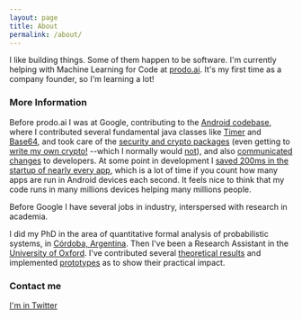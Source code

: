 ```yaml
---
layout: page
title: About
permalink: /about/
---
```


I like building things. Some of them happen to be software.
I'm currently helping with Machine Learning for Code at [prodo.ai](http://prodo.ai).
It's my first time as a company founder, so I'm learning a lot!

### More Information

Before prodo.ai I was at Google, contributing to the
[Android codebase](https://android-review.googlesource.com/q/author:sgiro%2540google.com), where I contributed several fundamental java classes like
[Timer](https://android-review.googlesource.com/c/platform/libcore/+/169083)
and
[Base64](https://android-review.googlesource.com/c/platform/libcore/+/162809),
and took care of the
[security and crypto packages](https://android-review.googlesource.com/q/author:sgiro+jdk8u60)
(even getting to
[write my own crypto!](https://android-review.googlesource.com/c/platform/external/bouncycastle/+/287342/4/bcprov/src/main/java/org/bouncycastle/jcajce/provider/symmetric/PBES2AlgorithmParameters.java)
--which I normally would
[not](https://crypto.stackexchange.com/questions/43272/why-is-writing-your-own-encryption-discouraged)),
and also [communicated changes](https://android-developers.googleblog.com/2016/06/security-crypto-provider-deprecated-in.html)
to developers.
At some point in development I
[saved 200ms in the startup of nearly every app](https://android-review.googlesource.com/c/platform/frameworks/base/+/229477),
which is a lot of time if you count how many apps are run in Android devices
each second. It feels nice to think that my code runs in many millions devices
helping many millions people.

Before Google I have several jobs in industry, interspersed with research in
academia.

I did my PhD in the area of quantitative formal analysis of probabilistic
systems, in [Córdoba, Argentina](www.famaf.unc.edu.ar). Then I've been a
Research Assistant in the
[University of Oxford](http://qav.cs.ox.ac.uk/people.php).
I've contributed several
[theoretical results](https://dblp.uni-trier.de/pers/hd/g/Giro:Sergio)
and implemented
[prototypes](https://github.com/sergiogiro/Prism/tree/certificate-generation)
as to show their practical impact.

### Contact me

[I'm in Twitter](http://twitter.com/_double_free)
